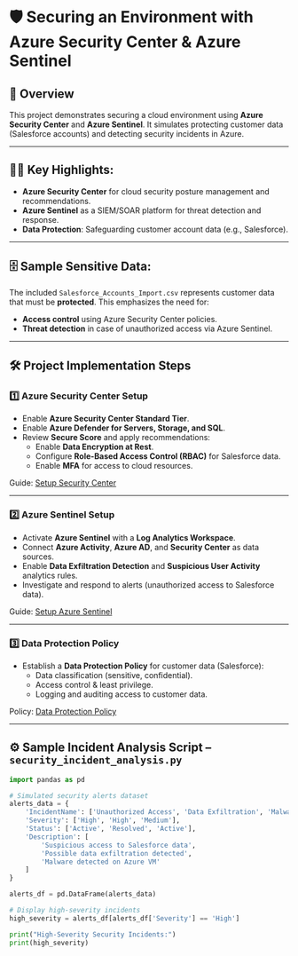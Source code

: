 # 🛡️ Securing an Environment with Azure Security Center & Azure Sentinel

## 📄 Overview
This project demonstrates securing a cloud environment using **Azure Security Center** and **Azure Sentinel**. It simulates protecting customer data (Salesforce accounts) and detecting security incidents in Azure.

---

## 🧑‍💻 Key Highlights:
- **Azure Security Center** for cloud security posture management and recommendations.
- **Azure Sentinel** as a SIEM/SOAR platform for threat detection and response.
- **Data Protection**: Safeguarding customer account data (e.g., Salesforce).

---

## 🗄️ Sample Sensitive Data:
The included `Salesforce_Accounts_Import.csv` represents customer data that must be **protected**. This emphasizes the need for:
- **Access control** using Azure Security Center policies.
- **Threat detection** in case of unauthorized access via Azure Sentinel.

---

## 🛠️ Project Implementation Steps

### 1️⃣ **Azure Security Center Setup**
- Enable **Azure Security Center Standard Tier**.
- Enable **Azure Defender for Servers, Storage, and SQL**.
- Review **Secure Score** and apply recommendations:
  - Enable **Data Encryption at Rest**.
  - Configure **Role-Based Access Control (RBAC)** for Salesforce data.
  - Enable **MFA** for access to cloud resources.

Guide: [Setup Security Center](setup_security_center.md)

---

### 2️⃣ **Azure Sentinel Setup**
- Activate **Azure Sentinel** with a **Log Analytics Workspace**.
- Connect **Azure Activity**, **Azure AD**, and **Security Center** as data sources.
- Enable **Data Exfiltration Detection** and **Suspicious User Activity** analytics rules.
- Investigate and respond to alerts (unauthorized access to Salesforce data).

Guide: [Setup Azure Sentinel](setup_azure_sentinel.md)

---

### 3️⃣ **Data Protection Policy**
- Establish a **Data Protection Policy** for customer data (Salesforce):
  - Data classification (sensitive, confidential).
  - Access control & least privilege.
  - Logging and auditing access to customer data.

Policy: [Data Protection Policy](data_protection_policy.md)

---

## ⚙️ Sample Incident Analysis Script – `security_incident_analysis.py`
```python
import pandas as pd

# Simulated security alerts dataset
alerts_data = {
    'IncidentName': ['Unauthorized Access', 'Data Exfiltration', 'Malware on VM'],
    'Severity': ['High', 'High', 'Medium'],
    'Status': ['Active', 'Resolved', 'Active'],
    'Description': [
        'Suspicious access to Salesforce data',
        'Possible data exfiltration detected',
        'Malware detected on Azure VM'
    ]
}

alerts_df = pd.DataFrame(alerts_data)

# Display high-severity incidents
high_severity = alerts_df[alerts_df['Severity'] == 'High']

print("High-Severity Security Incidents:")
print(high_severity)
